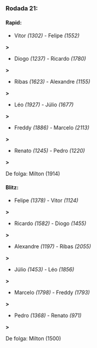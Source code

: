 ### Rodada 21:

#### Rapid:

* Vitor *(1302)*     -     Felipe *(1552)*

 **>** 
* Diogo *(1237)*     -     Ricardo *(1780)*

 **>** 
* Ribas *(1623)*     -     Alexandre *(1155)*

 **>** 
* Léo *(1927)*     -     Júlio *(1677)*

 **>** 
* Freddy *(1886)*     -     Marcelo *(2113)*

 **>** 
* Renato *(1245)*     -     Pedro *(1220)*

 **>** 

De folga: Milton (1914)

#### Blitz:

* Felipe *(1378)*     -     Vitor *(1124)*

 **>** 
* Ricardo *(1582)*     -     Diogo *(1455)*

 **>** 
* Alexandre *(1197)*     -     Ribas *(2055)*

 **>** 
* Júlio *(1453)*     -     Léo *(1856)*

 **>** 
* Marcelo *(1798)*     -     Freddy *(1793)*

 **>** 
* Pedro *(1368)*     -     Renato *(971)*

 **>** 

De folga: Milton (1500)

